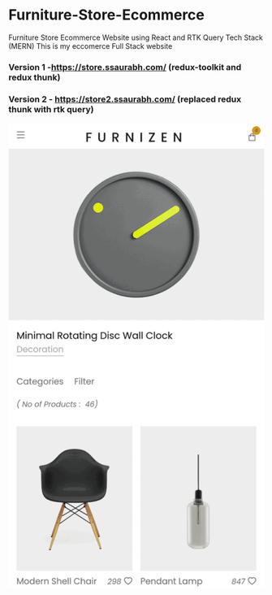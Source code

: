 # Furniture-Store-Ecommerce
Furniture Store Ecommerce Website using React and RTK Query
Tech Stack (MERN)
This is my  eccomerce Full Stack website 
### Version 1 -https://store.ssaurabh.com/ (redux-toolkit and redux thunk)
### Version 2 - https://store2.ssaurabh.com/ (replaced redux thunk with rtk query)

![](https://raw.githubusercontent.com/akgec-saurabh/Furniture-Store-Ecommerce/main/mywebsite.gif)

